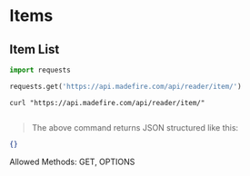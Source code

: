 # Items

## Item List

```python
import requests

requests.get('https://api.madefire.com/api/reader/item/')
```

```shell
curl "https://api.madefire.com/api/reader/item/"
```

```javascript
```

> The above command returns JSON structured like this:

```json
{}
```

Allowed Methods: GET, OPTIONS


